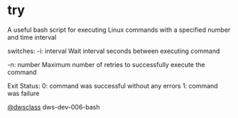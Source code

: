 # try
A useful bash script for executing Linux commands with a specified number and time interval

switches:
-i: interval
Wait interval seconds between executing command

-n: number
Maximum number of retries to successfully execute the command

Exit Status:
0: command was successful without any errors
1: command was failure

[@dwsclass](https://github.com/dwsclass) dws-dev-006-bash

